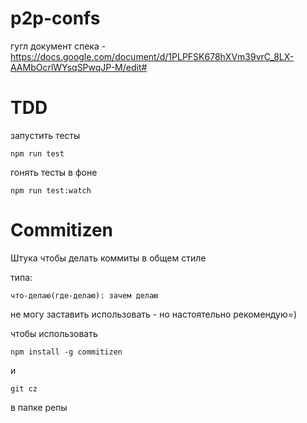 # p2p-confs 

гугл документ спека - https://docs.google.com/document/d/1PLPFSK678hXVm39vrC_8LX-AAMbOcrlWYsqSPwqJP-M/edit#

# TDD

запустить тесты
```
npm run test
```

гонять тесты в фоне	
```
npm run test:watch
```

# Commitizen
Штука чтобы делать коммиты в общем стиле

типа:
```
что-делаю(где-делаю): зачем делаю
```

не могу заставить использовать - но настоятельно рекомендую=)

чтобы использовать 

```
npm install -g commitizen
```
и
```
git cz
```
в папке репы